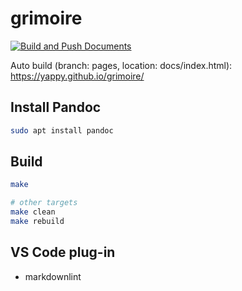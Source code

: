 # grimoire

[![Build and Push Documents](https://github.com/yappy/grimoire/actions/workflows/pages.yaml/badge.svg?branch=main)](https://github.com/yappy/grimoire/actions/workflows/pages.yaml)

Auto build (branch: pages, location: docs/index.html):
<https://yappy.github.io/grimoire/>

## Install Pandoc

```bash
sudo apt install pandoc
```

## Build

```bash
make
```

```bash
# other targets
make clean
make rebuild
```

## VS Code plug-in

* markdownlint
